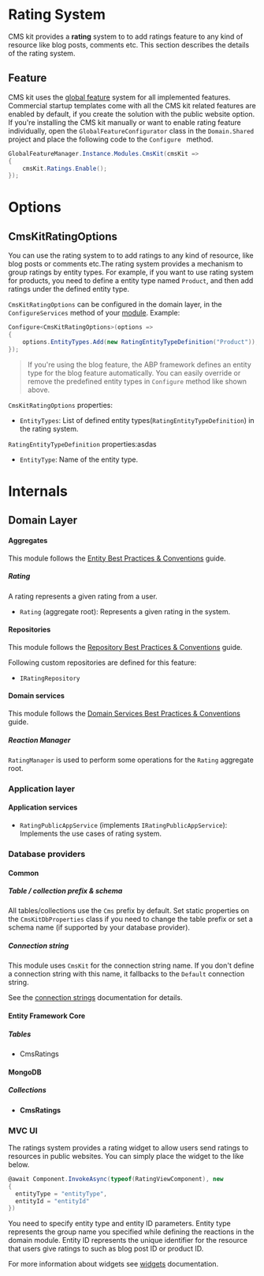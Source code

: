 # Rating System

CMS kit provides a **rating** system to to add ratings feature to any kind of resource like blog posts, comments etc. This section describes the details of the rating system. 

## Feature

CMS kit uses the [global feature](https://docs.abp.io/en/abp/latest/Global-Features) system for all implemented features. Commercial startup templates come with all the CMS kit related features are enabled by default, if you create the solution with the public website option. If you're installing the CMS kit manually or want to enable rating feature individually, open the `GlobalFeatureConfigurator` class in the `Domain.Shared` project and place the following code to the `Configure ` method.

```csharp
GlobalFeatureManager.Instance.Modules.CmsKit(cmsKit =>
{
    cmsKit.Ratings.Enable();
});
```

# Options

## CmsKitRatingOptions

You can use the rating system to to add ratings to any kind of resource, like blog posts or comments etc.The rating system provides a mechanism to group ratings by entity types. For example, if you want to use rating system for products, you need to define a entity type named `Product`, and then add ratings under the defined entity type.

`CmsKitRatingOptions` can be configured in the domain layer, in the `ConfigureServices` method of your [module](https://docs.abp.io/en/abp/latest/Module-Development-Basics). Example:

```csharp
Configure<CmsKitRatingOptions>(options =>
{
    options.EntityTypes.Add(new RatingEntityTypeDefinition("Product"));
});
```

> If you're using the blog feature, the ABP framework defines an entity type for the blog feature automatically. You can easily override or remove the predefined entity types in `Configure` method like shown above.

`CmsKitRatingOptions` properties:

- `EntityTypes`: List of defined entity types(`RatingEntityTypeDefinition`) in the rating system.

`RatingEntityTypeDefinition` properties:asdas

- `EntityType`: Name of the entity type.

# Internals

## Domain Layer

#### Aggregates

This module follows the [Entity Best Practices & Conventions](https://docs.abp.io/en/abp/latest/Best-Practices/Entities) guide.

##### Rating

A rating represents a given rating from a user.

- `Rating` (aggregate root): Represents a given rating in the system.

#### Repositories

This module follows the [Repository Best Practices & Conventions](https://docs.abp.io/en/abp/latest/Best-Practices/Repositories) guide.

Following custom repositories are defined for this feature:

- `IRatingRepository`

#### Domain services

This module follows the [Domain Services Best Practices & Conventions](https://docs.abp.io/en/abp/latest/Best-Practices/Domain-Services) guide.

##### Reaction Manager

`RatingManager` is used to perform some operations for the `Rating` aggregate root.

### Application layer

#### Application services

- `RatingPublicAppService` (implements `IRatingPublicAppService`): Implements the use cases of rating system.

### Database providers

#### Common

##### Table / collection prefix & schema

All tables/collections use the `Cms` prefix by default. Set static properties on the `CmsKitDbProperties` class if you need to change the table prefix or set a schema name (if supported by your database provider).

##### Connection string

This module uses `CmsKit` for the connection string name. If you don't define a connection string with this name, it fallbacks to the `Default` connection string.

See the [connection strings](https://docs.abp.io/en/abp/latest/Connection-Strings) documentation for details.

#### Entity Framework Core

##### Tables

- CmsRatings

#### MongoDB

##### Collections

- **CmsRatings**

### MVC UI

The ratings system provides a rating widget to allow users send ratings to resources in public websites. You can simply place the widget to the like below. 

```csharp
@await Component.InvokeAsync(typeof(RatingViewComponent), new
{
  entityType = "entityType",
  entityId = "entityId"
})
```
You need to specify entity type and entity ID parameters. Entity type represents the group name you specified while defining the reactions in the domain module. Entity ID represents the unique identifier for the resource that users give ratings to such as blog post ID or product ID.

For more information about widgets see [widgets](https://docs.abp.io/en/abp/latest/UI/AspNetCore/Widgets) documentation.